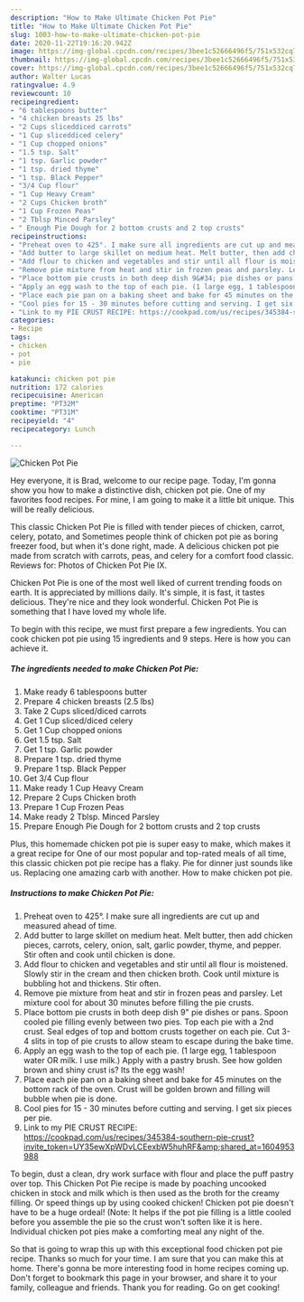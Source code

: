 ```yaml
---
description: "How to Make Ultimate Chicken Pot Pie"
title: "How to Make Ultimate Chicken Pot Pie"
slug: 1003-how-to-make-ultimate-chicken-pot-pie
date: 2020-11-22T19:16:20.942Z
image: https://img-global.cpcdn.com/recipes/3bee1c52666496f5/751x532cq70/chicken-pot-pie-recipe-main-photo.jpg
thumbnail: https://img-global.cpcdn.com/recipes/3bee1c52666496f5/751x532cq70/chicken-pot-pie-recipe-main-photo.jpg
cover: https://img-global.cpcdn.com/recipes/3bee1c52666496f5/751x532cq70/chicken-pot-pie-recipe-main-photo.jpg
author: Walter Lucas
ratingvalue: 4.9
reviewcount: 10
recipeingredient:
- "6 tablespoons butter"
- "4 chicken breasts 25 lbs"
- "2 Cups sliceddiced carrots"
- "1 Cup sliceddiced celery"
- "1 Cup chopped onions"
- "1.5 tsp. Salt"
- "1 tsp. Garlic powder"
- "1 tsp. dried thyme"
- "1 tsp. Black Pepper"
- "3/4 Cup flour"
- "1 Cup Heavy Cream"
- "2 Cups Chicken broth"
- "1 Cup Frozen Peas"
- "2 Tblsp Minced Parsley"
- " Enough Pie Dough for 2 bottom crusts and 2 top crusts"
recipeinstructions:
- "Preheat oven to 425°. I make sure all ingredients are cut up and measured ahead of time."
- "Add butter to large skillet on medium heat. Melt butter, then add chicken pieces, carrots, celery, onion, salt, garlic powder, thyme, and pepper. Stir often and cook until chicken is done."
- "Add flour to chicken and vegetables and stir until all flour is moistened. Slowly stir in the cream and then chicken broth. Cook until mixture is bubbling hot and thickens. Stir often."
- "Remove pie mixture from heat and stir in frozen peas and parsley. Let mixture cool for about 30 minutes before filling the pie crusts."
- "Place bottom pie crusts in both deep dish 9&#34; pie dishes or pans. Spoon cooled pie filling evenly between two pies. Top each pie with a 2nd crust. Seal edges of top and bottom crusts together on each pie. Cut 3-4 slits in top of pie crusts to allow steam to escape during the bake time."
- "Apply an egg wash to the top of each pie. (1 large egg, 1 tablespoon water OR milk. I use milk.) Apply with a pastry brush. See how golden brown and shiny crust is? Its the egg wash!"
- "Place each pie pan on a baking sheet and bake for 45 minutes on the bottom rack of the oven. Crust will be golden brown and filling will bubble when pie is done."
- "Cool pies for 15 - 30 minutes before cutting and serving. I get six pieces per pie."
- "Link to my PIE CRUST RECIPE: https://cookpad.com/us/recipes/345384-southern-pie-crust?invite_token=UY35ewXpWDvLCEexbW5huhRF&amp;shared_at=1604953988"
categories:
- Recipe
tags:
- chicken
- pot
- pie

katakunci: chicken pot pie 
nutrition: 172 calories
recipecuisine: American
preptime: "PT32M"
cooktime: "PT31M"
recipeyield: "4"
recipecategory: Lunch

---
```



![Chicken Pot Pie](https://img-global.cpcdn.com/recipes/3bee1c52666496f5/751x532cq70/chicken-pot-pie-recipe-main-photo.jpg)

Hey everyone, it is Brad, welcome to our recipe page. Today, I'm gonna show you how to make a distinctive dish, chicken pot pie. One of my favorites food recipes. For mine, I am going to make it a little bit unique. This will be really delicious.

This classic Chicken Pot Pie is filled with tender pieces of chicken, carrot, celery, potato, and Sometimes people think of chicken pot pie as boring freezer food, but when it&#39;s done right, made. A delicious chicken pot pie made from scratch with carrots, peas, and celery for a comfort food classic. Reviews for: Photos of Chicken Pot Pie IX.

Chicken Pot Pie is one of the most well liked of current trending foods on earth. It is appreciated by millions daily. It's simple, it is fast, it tastes delicious. They're nice and they look wonderful. Chicken Pot Pie is something that I have loved my whole life.


To begin with this recipe, we must first prepare a few ingredients. You can cook chicken pot pie using 15 ingredients and 9 steps. Here is how you can achieve it.

<!--inarticleads1-->

##### The ingredients needed to make Chicken Pot Pie:

1. Make ready 6 tablespoons butter
1. Prepare 4 chicken breasts (2.5 lbs)
1. Take 2 Cups sliced/diced carrots
1. Get 1 Cup sliced/diced celery
1. Get 1 Cup chopped onions
1. Get 1.5 tsp. Salt
1. Get 1 tsp. Garlic powder
1. Prepare 1 tsp. dried thyme
1. Prepare 1 tsp. Black Pepper
1. Get 3/4 Cup flour
1. Make ready 1 Cup Heavy Cream
1. Prepare 2 Cups Chicken broth
1. Prepare 1 Cup Frozen Peas
1. Make ready 2 Tblsp. Minced Parsley
1. Prepare  Enough Pie Dough for 2 bottom crusts and 2 top crusts


Plus, this homemade chicken pot pie is super easy to make, which makes it a great recipe for One of our most popular and top-rated meals of all time, this classic chicken pot pie recipe has a flaky. Pie for dinner just sounds like us. Replacing one amazing carb with another. How to make chicken pot pie. 

<!--inarticleads2-->

##### Instructions to make Chicken Pot Pie:

1. Preheat oven to 425°. I make sure all ingredients are cut up and measured ahead of time.
1. Add butter to large skillet on medium heat. Melt butter, then add chicken pieces, carrots, celery, onion, salt, garlic powder, thyme, and pepper. Stir often and cook until chicken is done.
1. Add flour to chicken and vegetables and stir until all flour is moistened. Slowly stir in the cream and then chicken broth. Cook until mixture is bubbling hot and thickens. Stir often.
1. Remove pie mixture from heat and stir in frozen peas and parsley. Let mixture cool for about 30 minutes before filling the pie crusts.
1. Place bottom pie crusts in both deep dish 9&#34; pie dishes or pans. Spoon cooled pie filling evenly between two pies. Top each pie with a 2nd crust. Seal edges of top and bottom crusts together on each pie. Cut 3-4 slits in top of pie crusts to allow steam to escape during the bake time.
1. Apply an egg wash to the top of each pie. (1 large egg, 1 tablespoon water OR milk. I use milk.) Apply with a pastry brush. See how golden brown and shiny crust is? Its the egg wash!
1. Place each pie pan on a baking sheet and bake for 45 minutes on the bottom rack of the oven. Crust will be golden brown and filling will bubble when pie is done.
1. Cool pies for 15 - 30 minutes before cutting and serving. I get six pieces per pie.
1. Link to my PIE CRUST RECIPE: https://cookpad.com/us/recipes/345384-southern-pie-crust?invite_token=UY35ewXpWDvLCEexbW5huhRF&amp;shared_at=1604953988


To begin, dust a clean, dry work surface with flour and place the puff pastry over top. This Chicken Pot Pie recipe is made by poaching uncooked chicken in stock and milk which is then used as the broth for the creamy filling. Or speed things up by using cooked chicken! Chicken pot pie doesn&#39;t have to be a huge ordeal! (Note: It helps if the pot pie filling is a little cooled before you assemble the pie so the crust won&#39;t soften like it is here. Individual chicken pot pies make a comforting meal any night of the. 

So that is going to wrap this up with this exceptional food chicken pot pie recipe. Thanks so much for your time. I am sure that you can make this at home. There's gonna be more interesting food in home recipes coming up. Don't forget to bookmark this page in your browser, and share it to your family, colleague and friends. Thank you for reading. Go on get cooking!
